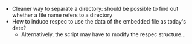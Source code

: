 * Cleaner way to separate a directory: should be possible to find out whether a file name refers to a directory
* How to induce respec to use the data of the embedded file as today's date?
  * Alternatively, the script may have to modify the respec structure...
